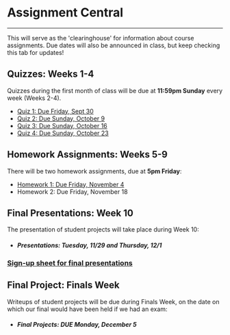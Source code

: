 # Assignment Central
---------------------

This will serve as the 'clearinghouse' for information about course assignments. Due dates will also be announced in class, but keep checking this tab for updates!

## __Quizzes: Weeks 1-4__

Quizzes during the first month of class will be due at __11:59pm Sunday__ every week (Weeks 2-4).

* [Quiz 1: Due Friday, Sept 30](https://docs.google.com/forms/d/e/1FAIpQLSfDJUqzpsVZgE39wmgAana2lP1snJGJsFwqOIsxY_dAutG4Ng/viewform?usp=sf_link)
* [Quiz 2: Due Sunday, October 9](https://docs.google.com/forms/d/e/1FAIpQLSeQEQsjhgNOaYXIqIBdnrEKvxldbiy3Tm9XzhnAlxrNY3YmXA/viewform?usp=sf_link)
* [Quiz 3: Due Sunday, October 16](https://docs.google.com/forms/d/e/1FAIpQLSdZYKes0G-vQ5CUyJB-xSaWHx-lxXF5RFDqAzMs-dRCSNolQA/viewform?usp=sf_link)
* [Quiz 4: Due Sunday, October 23](https://docs.google.com/forms/d/e/1FAIpQLSdJpRrciRwmxnPf_T-7Nfl5TngmGjf1gh51kIDZieTpLuij5w/viewform?usp=sf_link)


## __Homework Assignments: Weeks 5-9__

There will be two homework assignments, due at __5pm Friday__:
* [Homework 1: Due Friday, November 4](https://classroom.github.com/a/eA4fRNar)
* Homework 2: Due Friday, November 18


## __Final Presentations: Week 10__

The presentation of student projects will take place during Week 10:

* #### _Presentations: Tuesday, 11/29 and Thursday, 12/1_

### [Sign-up sheet for final presentations](https://docs.google.com/spreadsheets/d/1Lf5OtOdAk1HilWBZH1_Nz7vUcFuC668t7P5evbhBbzI/edit#gid=0) ###


## __Final Project: Finals Week__

Writeups of student projects will be due during Finals Week, on the date on which our final would have been held if we had an exam:

* #### _Final Projects: DUE Monday, December 5_
